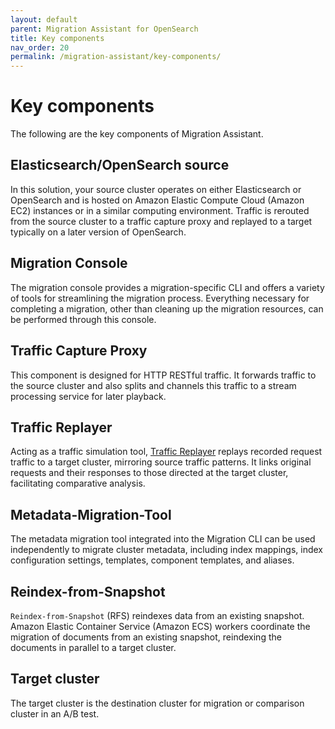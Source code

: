```yaml
---
layout: default
parent: Migration Assistant for OpenSearch
title: Key components
nav_order: 20
permalink: /migration-assistant/key-components/
---
```


# Key components 

The following are the key components of Migration Assistant.

## Elasticsearch/OpenSearch source

In this solution, your source cluster operates on either Elasticsearch or OpenSearch and is hosted on Amazon Elastic Compute Cloud (Amazon EC2) instances or in a similar computing environment. Traffic is rerouted from the source cluster to a traffic capture proxy and replayed to a target typically on a later version of OpenSearch.

## Migration Console

The migration console provides a migration-specific CLI and offers a variety of tools for streamlining the migration process. Everything necessary for completing a migration, other than cleaning up the migration resources, can be performed through this console.

## Traffic Capture Proxy

This component is designed for HTTP RESTful traffic. It forwards traffic to the source cluster and also splits and channels this traffic to a stream processing service for later playback.

## Traffic Replayer

Acting as a traffic simulation tool, [Traffic Replayer](https://docs.opensearch.org/docs/latest/migration-assistant/migration-phases/live-traffic-migration/replay-captured-traffic/) replays recorded request traffic to a target cluster, mirroring source traffic patterns. It links original requests and their responses to those directed at the target cluster, facilitating comparative analysis.

## Metadata-Migration-Tool

The metadata migration tool integrated into the Migration CLI can be used independently to migrate cluster metadata, including index mappings, index configuration settings, templates, component templates, and aliases.

## Reindex-from-Snapshot

`Reindex-from-Snapshot` (RFS) reindexes data from an existing snapshot. Amazon Elastic Container Service (Amazon ECS) workers coordinate the migration of documents from an existing snapshot, reindexing the documents in parallel to a target cluster.

## Target cluster

The target cluster is the destination cluster for migration or comparison cluster in an A/B test.